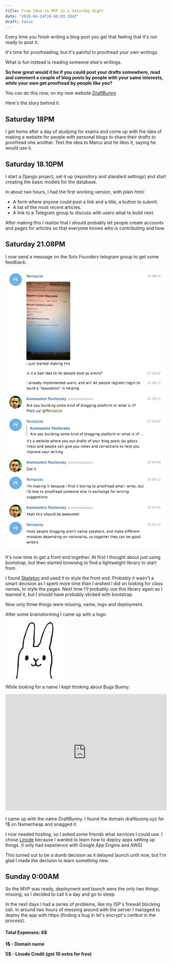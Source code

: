 ```yaml
---
title: From Idea to MVP in a Saturday Night
date: "2018-04-24T16:46:03.284Z"
draft: false
---
```


Every time you finish writing a blog post you get that feeling that it's not ready to post it.

It's time for proofreading, but it's painful to proofread your own writings.

What is fun instead is reading someone else's writings.

**So how great would it be if you could post your drafts somewhere, read and comment a couple of blog posts by people with your same interests, while your own get proofread by people like you?**

You can do this now, on my new website [DraftBunny](https://draftbunny.xyz)

Here's the story behind it.

## Saturday 18PM
I get home after a day of studying for exams and come up with the idea of making a website for people with personal blogs to share their drafts to proofread one another.
Text the idea to Marco and he likes it, saying he would use it.

## Saturday 18.10PM
I start a Django project, set it up (repository and standard settings) and start creating the basic models for the database.

In about two hours, I had the first working version, with plain html:
* A form where anyone could post a link and a title, a button to submit.
* A list of the most recent articles.
* A link to a Telegram group to discuss with users what to build next.

After making this I realize that I should probably let people create accounts and pages for articles so that everyone knows who is contributing and how.

## Saturday 21.08PM
I now send a message on the Solo Founders telegram group to get some feedback:

![](/first-feedback.png)

It's now time to get a front end together.
At first I thought about just using bootstrap, but then started browsing to find a lightweight library to start from.

I found [Skeleton](http://getskeleton.com/) and used it to style the front end. 
Probably it wasn't a smart decision as I spent more time than I wished I did on looking for class names, to style the pages.
Next time I'll probably use this library again as I learned it, but I should have probably sticked with bootstrap.

Now only three things were missing, name, logo and deployment.

After some brainstorming I came up with a logo:
![](/draftbunny.png)

While looking for a name I kept thinking about Bugs Bunny:
<div style="width:100%;height:0;padding-bottom:72%;position:relative;"><iframe src="https://giphy.com/embed/wPGhh1ZBFFNZe" width="100%" height="100%" style="position:absolute" frameBorder="0" class="giphy-embed" allowFullScreen></iframe></div><br>
I came up with the name DraftBunny.
I found the domain draftbunny.xyz for 1$ on Namecheap and snagged it.

I now needed hosting, so I asked some friends what services I could use.
I chose [Linode](https://linode.com) because I wanted to learn how to deploy apps setting up things. (I only had experience with Google App Engine and AWS)

This turned out to be a dumb decision as it delayed launch until now, but I'm glad I made the decision to learn something new.

## Sunday 0:00AM
So the MVP was ready, deployment and launch were the only two things missing, so I decided to call it a day and go to sleep.

In the next days I had a series of problems, like my ISP's firewall blocking ssh.
In around two hours of messing around with the server I managed to deploy the app with https (finding a bug in let's encrypt's certbot in the process). 

#### Total Expenses: 6$
**1$ - Domain name**

**5$ - Linode Credit (got 10 extra for free)**